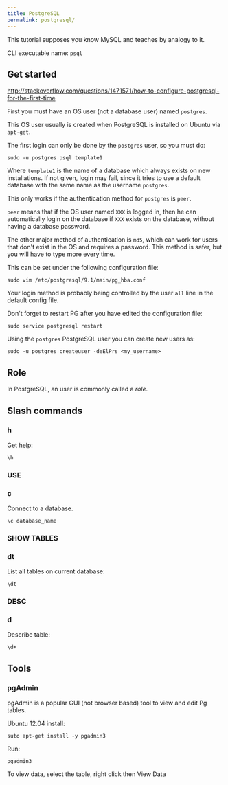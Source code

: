 ```yaml
---
title: PostgreSQL
permalink: postgresql/
---
```


This tutorial supposes you know MySQL and teaches by analogy to it.

CLI executable name: `psql`

## Get started

<http://stackoverflow.com/questions/1471571/how-to-configure-postgresql-for-the-first-time>

First you must have an OS user (not a database user) named `postgres`.

This OS user usually is created when PostgreSQL is installed on Ubuntu via `apt-get`.

The first login can only be done by the `postgres` user, so you must do:

    sudo -u postgres psql template1

Where `template1` is the name of a database which always exists on new installations.
If not given, login may fail, since it tries to use a default database with the same name as the username `postgres`.

This only works if the authentication method for `postgres` is `peer`.

`peer` means that if the OS user named `XXX` is logged in,
then he can automatically login on the database if `XXX` exists on the database,
without having a database password.

The other major method of authentication is `md5`,
which can work for users that don't exist in the OS and requires a password.
This method is safer, but you will have to type more every time.

This can be set under the following configuration file:

    sudo vim /etc/postgresql/9.1/main/pg_hba.conf

Your login method is probably being controlled by the user `all` line in the default config file.

Don't forget to restart PG after you have edited the configuration file:

    sudo service postgresql restart

Using the `postgres` PostgreSQL user you can create new users as:

    sudo -u postgres createuser -deElPrs <my_username>

## Role

In PostgreSQL, an user is commonly called a *role*.

## Slash commands

### h

Get help:

    \h

### USE

### c

Connect to a database.

    \c database_name

### SHOW TABLES

### dt

List all tables on current database:

    \dt

### DESC

### d

Describe table:

    \d+

## Tools

### pgAdmin

pgAdmin is a popular GUI (not browser based) tool to view and edit Pg tables.

Ubuntu 12.04 install:

    suto apt-get install -y pgadmin3

Run:

    pgadmin3

To view data, select the table, right click then View Data
